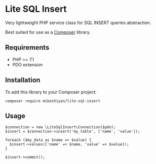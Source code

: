 # Lite SQL Insert

Very lightweight PHP service class for SQL INSERT queries abstraction.

Best suited for use as a [Composer](https://getcomposer.org) library.

## Requirements

* PHP >= 7.1
* PDO extension

## Installation

To add this library to your Composer project:
```
composer require mikeshiyan/lite-sql-insert
```

## Usage

```
$connection = new \LiteSqlInsert\Connection($pdo);
$insert = $connection->insert('my_table', ['name', 'value']);

foreach ($my_data as $name => $value) {
  $insert->values(['name' => $name, 'value' => $value]);
}

$insert->commit();
```
